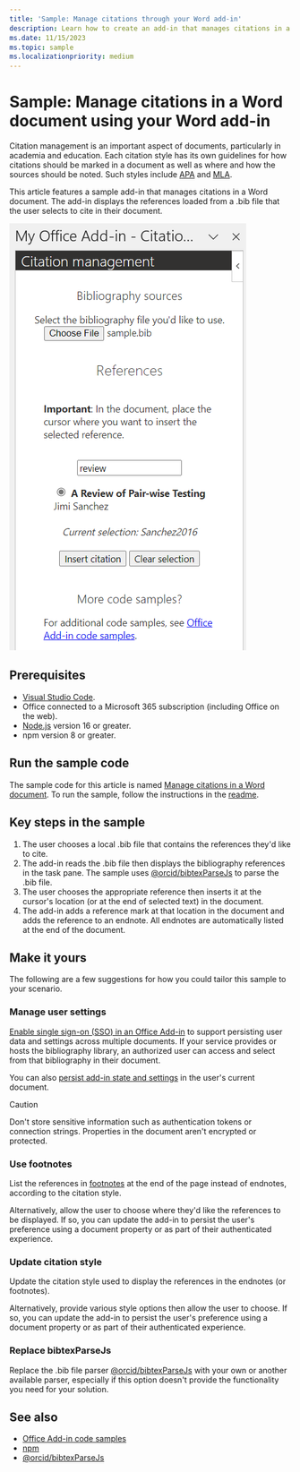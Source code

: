 ```yaml
---
title: 'Sample: Manage citations through your Word add-in'
description: Learn how to create an add-in that manages citations in a Word document.
ms.date: 11/15/2023
ms.topic: sample
ms.localizationpriority: medium
---
```


# Sample: Manage citations in a Word document using your Word add-in

Citation management is an important aspect of documents, particularly in academia and education. Each citation style has its own guidelines for how citations should be marked in a document as well as where and how the sources should be noted. Such styles include [APA](http://apastyle.apa.org/) and [MLA](https://www.mla.org/MLA-Style).

This article features a sample add-in that manages citations in a Word document. The add-in displays the references loaded from a .bib file that the user selects to cite in their document.

![The citation management add-in task pane.](../images/word-citation-management.png)

## Prerequisites

- [Visual Studio Code](https://code.visualstudio.com/Download).
- Office connected to a Microsoft 365 subscription (including Office on the web).
- [Node.js](https://nodejs.org/) version 16 or greater.
- npm version 8 or greater.

## Run the sample code

The sample code for this article is named [Manage citations in a Word document](https://github.com/OfficeDev/Office-Add-in-samples/tree/main/Samples/word-citation-management). To run the sample, follow the instructions in the [readme](https://github.com/OfficeDev/Office-Add-in-samples/tree/main/Samples/word-citation-management).

## Key steps in the sample

1. The user chooses a local .bib file that contains the references they'd like to cite.
1. The add-in reads the .bib file then displays the bibliography references in the task pane. The sample uses [@orcid/bibtexParseJs](https://github.com/ORCID/bibtexParseJs#readme) to parse the .bib file.
1. The user chooses the appropriate reference then inserts it at the cursor's location (or at the end of selected text) in the document.
1. The add-in adds a reference mark at that location in the document and adds the reference to an endnote. All endnotes are automatically listed at the end of the document.

## Make it yours

The following are a few suggestions for how you could tailor this sample to your scenario.

### Manage user settings

[Enable single sign-on (SSO) in an Office Add-in](../develop/sso-in-office-add-ins.md) to support persisting user data and settings across multiple documents. If your service provides or hosts the bibliography library, an authorized user can access and select from that bibliography in their document.

You can also [persist add-in state and settings](../develop/persisting-add-in-state-and-settings.md) in the user's current document.

> [!CAUTION]
> Don't store sensitive information such as authentication tokens or connection strings. Properties in the document aren't encrypted or protected.

### Use footnotes

List the references in [footnotes](/javascript/api/word/word.range#word-word-range-insertfootnote-member(1)) at the end of the page instead of endnotes, according to the citation style.

Alternatively, allow the user to choose where they'd like the references to be displayed. If so, you can update the add-in to persist the user's preference using a document property or as part of their authenticated experience.

### Update citation style

Update the citation style used to display the references in the endnotes (or footnotes).

Alternatively, provide various style options then allow the user to choose. If so, you can update the add-in to persist the user's preference using a document property or as part of their authenticated experience.

### Replace bibtexParseJs

Replace the .bib file parser [@orcid/bibtexParseJs](https://github.com/ORCID/bibtexParseJs#readme) with your own or another available parser, especially if this option doesn't provide the functionality you need for your solution.

## See also

- [Office Add-in code samples](../overview/office-add-in-code-samples.md)
- [npm](https://docs.npmjs.com/downloading-and-installing-node-js-and-npm)
- [@orcid/bibtexParseJs](https://github.com/ORCID/bibtexParseJs#readme)

